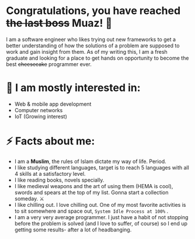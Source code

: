 # Congratulations, you have reached ~~the last boss~~ Muaz! 🥴

I am a software engineer who likes trying out new frameworks to get a better understanding of how the solutions of a problem are supposed to work and gain insight from them.
As of my writing this, I am a fresh graduate and looking for a place to get hands on opportunity to become the best ~~cheesecake~~ programmer ever. 

# 🤔 I am mostly interested in:
 - Web & mobile app development
 - Computer networks
 - IoT (Growing interest)

# ⚡ Facts about me: 
 - I am a **Muslim**, the rules of Islam dictate my way of life. Period.
 - I like studying different languages, target is to reach 5 languages with all 4 skills at a satisfactory level.
 - I like reading books, novels specially.
 - I like medieval weapons and the art of using them (HEMA is cool), swords and spears at the top of my list. Gonna start a collection someday. ⚔️
 - I like chilling out. I love chilling out. One of my most favorite activities is to sit somewhere and space out, `System Idle Process at 100%` .
 - I am a very very average programmer. I just have a habit of not stopping before the problem is solved (and I love to suffer, of course) so I end up getting some results- after a lot of headbanging.
